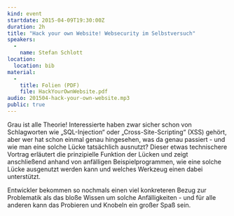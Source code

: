 ```yaml
---
kind: event
startdate: 2015-04-09T19:30:00Z
duration: 2h
title: "Hack your own Website! Websecurity im Selbstversuch"
speakers:
  -
    name: Stefan Schlott
location:
  location: bib
material:
  -
    title: Folien (PDF)
    file: HackYourOwnWebsite.pdf
audio: 201504-hack-your-own-website.mp3
public: true
---
```

Grau ist alle Theorie! Interessierte haben zwar sicher schon von
Schlagworten wie „SQL-Injection“ oder „Cross-Site-Scripting“ (XSS)
gehört, aber wer hat schon einmal genau hingesehen, was da genau
passiert - und wie man eine solche Lücke tatsächlich ausnutzt? Dieser
etwas technischere Vortrag erläutert die prinzipielle Funktion der
Lücken und zeigt anschließend anhand von anfälligen Beispielprogrammen,
wie eine solche Lücke ausgenutzt werden kann und welches Werkzeug einen
dabei unterstützt.

Entwickler bekommen so nochmals einen viel konkreteren Bezug zur
Problematik als das bloße Wissen um solche Anfälligkeiten - und für alle
anderen kann das Probieren und Knobeln ein großer Spaß sein.
